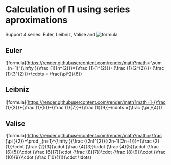 # Calculation of П using series aproximations

Support 4 series: Euler, Leibniz, Valise and ![formula](https://render.githubusercontent.com/render/math?math=\frac{1}{n^4})

## Euler
![formula](https://render.githubusercontent.com/render/math?math= \sum _{n=1}^{\infty }{\frac {1}{n^{2}}}={\frac {1}{1^{2}}}+{\frac {1}{2^{2}}}+{\frac {1}{3^{2}}}+\cdots = \frac{\pi^2}{6})

## Leibniz

![formula](https://render.githubusercontent.com/render/math?math=1-{\frac {1}{3}}+{\frac {1}{5}}-{\frac {1}{7}}+{\frac {1}{9}}-\cdots ={\frac {\pi }{4}})

## Valise
![formula](https://render.githubusercontent.com/render/math?math={\frac {\pi }{2}}=\prod _{n=1}^{\infty }{\frac {(2n)^{2}}{(2n-1)(2n+1)}}={\frac {2}{1}}\cdot {\frac {2}{3}}\cdot {\frac {4}{3}}\cdot {\frac {4}{5}}\cdot {\frac {6}{5}}\cdot {\frac {6}{7}}\cdot {\frac {8}{7}}\cdot {\frac {8}{9}}\cdot {\frac {10}{9}}\cdot {\frac {10}{11}}\cdot \ldots)


